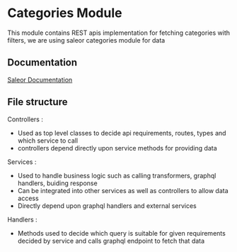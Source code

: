
# Categories Module

This module contains REST apis implementation for fetching categories with filters, we are using saleor categories module for data


## Documentation

[Saleor Documentation](https://docs.saleor.io/docs/3.x/developer/products)

## File structure
Controllers : 
- Used as top level classes to decide api requirements, routes, types and which service to call
- controllers depend directly upon service methods for providing data

Services : 
- Used to handle business logic such as calling transformers, graphql handlers, buiding response
- Can be integrated into other services as well as controllers to allow data access
- Directly depend upon graphql handlers and external services

Handlers : 
- Methods used to decide which query is suitable for given requirements decided by service and calls graphql endpoint to fetch that data
